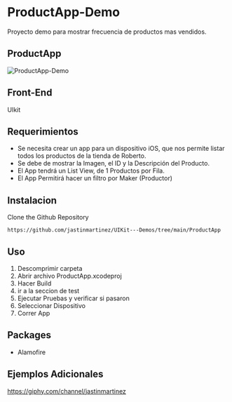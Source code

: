 


# ProductApp-Demo

Proyecto demo para mostrar frecuencia de productos mas vendidos.

## ProductApp
![ProductApp-Demo](https://media.giphy.com/media/bbzrAWyPV0CVMuFqW3/giphy.gif)

## Front-End
UIkit

## Requerimientos
-	Se necesita crear un app para un dispositivo iOS, que nos permite listar todos los productos de la tienda de Roberto.
-	Se debe de mostrar la Imagen, el ID y la Descripción del Producto.
-	El App tendrá un List View, de 1 Productos por Fila.
-	El App Permitirá hacer un filtro por Maker (Productor)

## Instalacion
Clone the Github Repository
```
https://github.com/jastinmartinez/UIKit---Demos/tree/main/ProductApp
```

## Uso
1. Descomprimir carpeta
2. Abrir archivo ProductApp.xcodeproj
3. Hacer Build
4. ir a la seccion de test
5. Ejecutar Pruebas y verificar si pasaron
6. Seleccionar Dispositivo
7. Correr App


## Packages
* Alamofire

## Ejemplos Adicionales
https://giphy.com/channel/jastinmartinez
